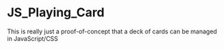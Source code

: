 # JS_Playing_Card
This is really just a proof-of-concept that a deck of cards can be managed in JavaScript/CSS
